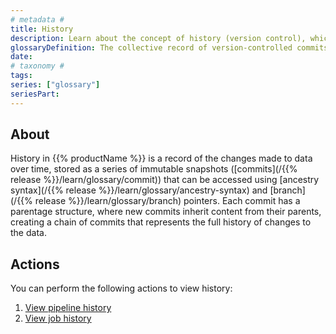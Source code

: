 ```yaml
---
# metadata # 
title: History
description: Learn about the concept of history (version control), which is a record of the changes made to data over time.
glossaryDefinition: The collective record of version-controlled commits for pipelines and jobs.
date: 
# taxonomy #
tags:  
series: ["glossary"]
seriesPart:
--- 
```

## About 

History in {{% productName %}} is a record of the changes made to data over time, stored as a series of immutable snapshots ([commits](/{{% release %}}/learn/glossary/commit)) that can be accessed using [ancestry syntax](/{{% release %}}/learn/glossary/ancestry-syntax) and [branch](/{{% release %}}/learn/glossary/branch) pointers. Each commit has a parentage structure, where new commits inherit content from their parents, creating a chain of commits that represents the full history of changes to the data. 

## Actions 

You can perform the following actions to view history: 

1. [View pipeline history](TBD)
2. [View job history](TBD)